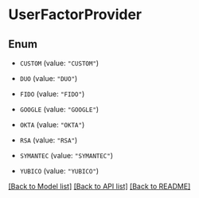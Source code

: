 # UserFactorProvider

## Enum


* `CUSTOM` (value: `"CUSTOM"`)

* `DUO` (value: `"DUO"`)

* `FIDO` (value: `"FIDO"`)

* `GOOGLE` (value: `"GOOGLE"`)

* `OKTA` (value: `"OKTA"`)

* `RSA` (value: `"RSA"`)

* `SYMANTEC` (value: `"SYMANTEC"`)

* `YUBICO` (value: `"YUBICO"`)


[[Back to Model list]](../README.md#documentation-for-models) [[Back to API list]](../README.md#documentation-for-api-endpoints) [[Back to README]](../README.md)


